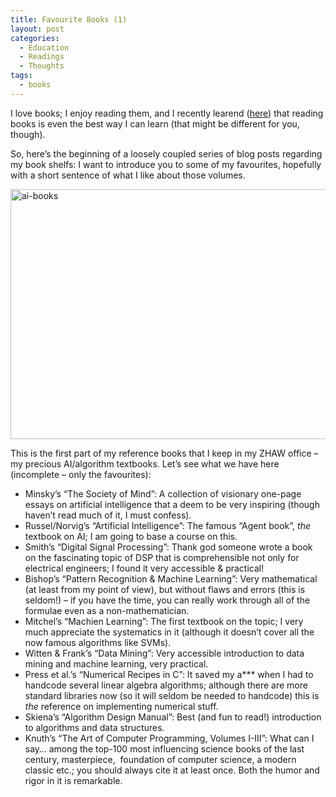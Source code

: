 ```yaml
---
title: Favourite Books (1)
layout: post
categories:
  - Education
  - Readings
  - Thoughts
tags:
  - books
---
```

I love books; I enjoy reading them, and I recently learend (<a href="http://hochschuldidaktik.phzh.ch/de/CAS-Lehrgange/CAS_Hochschuldidaktik/Programm_Sommerstart/" target="_blank">here</a>) that reading books is even the best way I can learn (that might be different for you, though).

So, here&#8217;s the beginning of a loosely coupled series of blog posts regarding my book shelfs: I want to introduce you to some of my favourites, hopefully with a short sentence of what I like about those volumes.

[<img class="alignnone size-full wp-image-194" alt="ai-books" src="https://dublin.zhaw.ch/~stdm/wp-content/uploads/2014/07/ai-books.jpg" width="848" height="400" />](https://dublin.zhaw.ch/~stdm/wp-content/uploads/2014/07/ai-books.jpg)<!--more-->

This is the first part of my reference books that I keep in my ZHAW office &#8211; my precious AI/algorithm textbooks. Let&#8217;s see what we have here (incomplete &#8211; only the favourites):

  * Minsky&#8217;s &#8220;The Society of Mind&#8221;: A collection of visionary one-page essays on artificial intelligence that a deem to be very inspiring (though haven&#8217;t read much of it, I must confess).
  * Russel/Norvig&#8217;s &#8220;Artificial Intelligence&#8221;: The famous &#8220;Agent book&#8221;, _the_ textbook on AI; I am going to base a course on this.
  * Smith&#8217;s &#8220;Digital Signal Processing&#8221;: Thank god someone wrote a book on the fascinating topic of DSP that is comprehensible not only for electrical engineers; I found it very accessible & practical!
  * Bishop&#8217;s &#8220;Pattern Recognition & Machine Learning&#8221;: Very mathematical (at least from my point of view), but without flaws and errors (this is seldom!) &#8211; if you have the time, you can really work through all of the formulae even as a non-mathematician.
  * Mitchel&#8217;s &#8220;Machien Learning&#8221;: The first textbook on the topic; I very much appreciate the systematics in it (although it doesn&#8217;t cover all the now famous algorithms like SVMs).
  * Witten & Frank&#8217;s &#8220;Data Mining&#8221;: Very accessible introduction to data mining and machine learning, very practical.
  * Press et al.&#8217;s &#8220;Numerical Recipes in C&#8221;: It saved my a\*** when I had to handcode several linear algebra algorithms; although there are more standard libraries now (so it will seldom be needed to handcode) this is _the_ reference on implementing numerical stuff.
  * Skiena&#8217;s &#8220;Algorithm Design Manual&#8221;: Best (and fun to read!) introduction to algorithms and data structures.
  * Knuth&#8217;s &#8220;The Art of Computer Programming, Volumes I-III&#8221;: What can I say&#8230; among the top-100 most influencing science books of the last century, masterpiece,  foundation of computer science, a modern classic etc.; you should always cite it at least once. Both the humor and rigor in it is remarkable.
